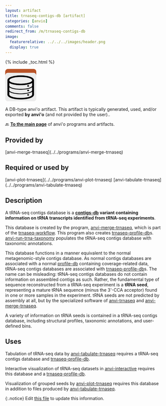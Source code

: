 ```yaml
---
layout: artifact
title: trnaseq-contigs-db [artifact]
categories: [anvio]
comments: false
redirect_from: /m/trnaseq-contigs-db
image:
  featurerelative: ../../../images/header.png
  display: true
---
```



{% include _toc.html %}


<img src="../../images/icons/DB.png" alt="DB" style="width:100px; border:none" />

A DB-type anvi'o artifact. This artifact is typically generated, used, and/or exported **by anvi'o** (and not provided by the user)..

🔙 **[To the main page](../../)** of anvi'o programs and artifacts.

## Provided by


<p style="text-align: left" markdown="1"><span class="artifact-p">[anvi-merge-trnaseq](../../programs/anvi-merge-trnaseq)</span></p>


## Required or used by


<p style="text-align: left" markdown="1"><span class="artifact-r">[anvi-plot-trnaseq](../../programs/anvi-plot-trnaseq)</span> <span class="artifact-r">[anvi-tabulate-trnaseq](../../programs/anvi-tabulate-trnaseq)</span></p>


## Description

A tRNA-seq contigs database is a **<span class="artifact-n">[contigs-db](/help/main/artifacts/contigs-db)</span> variant containing information on tRNA transcripts identified from tRNA-seq experiments**.

This database is created by the program, <span class="artifact-p">[anvi-merge-trnaseq](/help/main/programs/anvi-merge-trnaseq)</span>, which is part of the <span class="artifact-n">[trnaseq-workflow](/help/main/artifacts/trnaseq-workflow)</span>. This program also creates <span class="artifact-n">[trnaseq-profile-db](/help/main/artifacts/trnaseq-profile-db)</span>s. <span class="artifact-p">[anvi-run-trna-taxonomy](/help/main/programs/anvi-run-trna-taxonomy)</span> populates the tRNA-seq contigs database with taxonomic annotations.

This database functions in a manner equivalent to the normal metagenomic-style contigs database. As normal contigs databases are associated with a normal <span class="artifact-n">[profile-db](/help/main/artifacts/profile-db)</span> containing coverage-related data, tRNA-seq contigs databases are associated with <span class="artifact-n">[trnaseq-profile-db](/help/main/artifacts/trnaseq-profile-db)</span>s. The name can be misleading: tRNA-seq contigs databases do not contain information on assembled contigs as such. Rather, the fundamental type of sequence reconstructed from a tRNA-seq experiment is a **tRNA seed**, representing a mature tRNA sequence (minus the 3'-CCA acceptor) found in one or more samples in the experiment. tRNA seeds are not predicted by assembly at all, but by the specialized software of <span class="artifact-p">[anvi-trnaseq](/help/main/programs/anvi-trnaseq)</span> and <span class="artifact-p">[anvi-merge-trnaseq](/help/main/programs/anvi-merge-trnaseq)</span>.

A variety of information on tRNA seeds is contained in a tRNA-seq contigs database, including structural profiles, taxonomic annotations, and user-defined bins.

## Uses

Tabulation of tRNA-seq data by <span class="artifact-p">[anvi-tabulate-trnaseq](/help/main/programs/anvi-tabulate-trnaseq)</span> requires a tRNA-seq contigs database and <span class="artifact-n">[trnaseq-profile-db](/help/main/artifacts/trnaseq-profile-db)</span>.

Interactive visualization of tRNA-seq datasets in <span class="artifact-p">[anvi-interactive](/help/main/programs/anvi-interactive)</span> requires this database and a <span class="artifact-n">[trnaseq-profile-db](/help/main/artifacts/trnaseq-profile-db)</span>.

Visualization of grouped seeds by <span class="artifact-p">[anvi-plot-trnaseq](/help/main/programs/anvi-plot-trnaseq)</span> requires this database in addition to files produced by <span class="artifact-p">[anvi-tabulate-trnaseq](/help/main/programs/anvi-tabulate-trnaseq)</span>.


{:.notice}
Edit [this file](https://github.com/merenlab/anvio/tree/master/anvio/docs/artifacts/trnaseq-contigs-db.md) to update this information.

